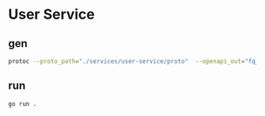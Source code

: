 # User Service

## gen

```bash
protoc --proto_path="./services/user-service/proto"  --openapi_out="fq_schema_naming=true,default_response=false:./services/user-service/cmd/static" --go_out="./services/user-service/pb" --go-grpc_out="./services/user-service/pb" "./services/user-service/proto/user.proto"

```

## run

```bash
go run .
```